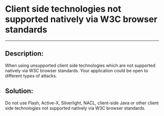 # Client side technologies not supported natively via W3C browser standards
-------

## Description:

When using unsupported client side technologies which are not supported natively via
W3C browser standards. Your application could be open to different types of attacks.


## Solution:

Do not use Flash, Active-X, Silverlight, NACL, client-side Java or other client side technologies
not supported natively via W3C browser standards.
